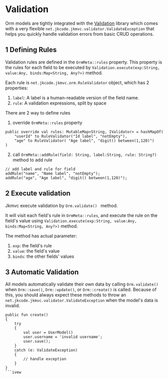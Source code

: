 # Validation

Orm models are tightly integrated with the [Validation](../common/validation/validation.md) library which comes with a very flexible `net.jkcode.jkmvc.validator.ValidateException` that helps you quickly handle validation errors from basic CRUD operations.

## 1 Defining Rules

Validation rules are defined in the `OrmMeta::rules` property. This property is the rules for each field to be executed by `Validation.execute(exp:String, value:Any, binds:Map<String, Any?>)` method.

Each rule is `net.jkcode.jkmvc.orm.RuleValidator` object, which has 2 properties:
1. `label`: A label is a human-readable version of the field name.
2. `rule`: A validation expressions, split by space

There are 2 way to define rules
1. override `OrmMeta::rules` property

```
public override val rules: MutableMap<String, IValidator> = hashMapOf(
	"userId" to RuleValidator("Id label", "notEmpty"),
	"age" to RuleValidator( "Age label", "digit() between(1,120)")
)
```

2. call `OrmMeta::addRule(field: String, label:String, rule: String?)` method to add rule

```
// add label and rule for field
addRule("name", "Name label", "notEmpty");
addRule("age", "Age label", "digit() between(1,120)");
```

## 2 Execute validation

Jkmvc execute validation by `Orm.validate() ` method.

It will visit each field's rule in `OrmMeta::rules`, and execute the rule on the field's value using `Validation.execute(exp:String, value:Any, binds:Map<String, Any?>)` method.

The method has actual parameter:
1. `exp`: the field's rule
2. `value`: the field's value
3. `binds`: the other fields' values

## 3 Automatic Validation

All models automatically validate their own data by calling `Orm.validate()` when `Orm::save()`, `Orm::update()`, or `Orm::create()` is called. Because of this, you should always expect these methods to throw an `net.jkcode.jkmvc.validator.ValidateException` when the model's data is invalid.

```
public fun create()
{
	try
	{
		val user = UserModel()
		user.username = 'invalid username';
		user.save();
	}
	catch (e: ValidateException)
	{
		// handle exception
	}
}
```ivew